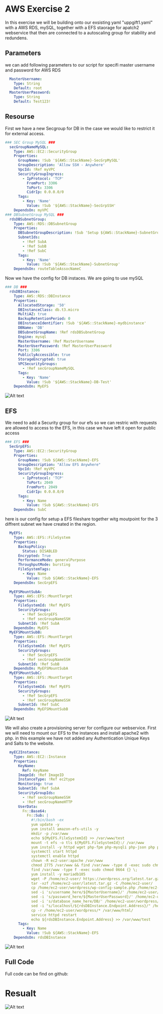 # AWS Exercise 2
In this exercise we will be building onto our exsisting yaml "uppgift1.yaml" with a AWS RDS, mySQL, together with a EFS staorage for apatch2 webservice that then are connected to a autoscaling group for stability and redundens.

## Parameters
we can add following parameters to our script for specifi master username and password for AWS RDS
```yaml
  MasterUsername:
    Type: String
    Default: root
  MasterUserPassword:
    Type: String
    Default: Test123!

```

## Resourse
First we have a new Secgroup for DB in the case we would like to restrict it for external access.
```yaml
### SEC Group MySQL ###
  secGroupNameMySQL:
    Type: AWS::EC2::SecurityGroup
    Properties:
      GroupName: !Sub '${AWS::StackName}-SecGrpMySQL'
      GroupDescription: 'Allow SSH - Anywhere'
      VpcId: !Ref myVPC
      SecurityGroupIngress:
        - IpProtocol: 'TCP'
          FromPort: 3306
          ToPort: 3306
          CidrIp: 0.0.0.0/0
      Tags:
        - Key: 'Name'
          Value: !Sub '${AWS::StackName}-SecGrpSSH'
    DependsOn: myVPC
### DBSubnetGroup MySQL ###
  rdsDBSubnetGroup:
    Type: AWS::RDS::DBSubnetGroup
    Properties:
      DBSubnetGroupDescription: !Sub 'Setup ${AWS::StackName}-SubnetGroup'
      SubnetIds:
        - !Ref SubA
        - !Ref SubB
        - !Ref SubC
      Tags:
        - Key: 'Name'
          Value: !Sub '${AWS::StackName}-SubnetGroup'
    DependsOn: routeTableAssocNameC
```
Now we have the config for DB instaces. 
We are going to use mySQL 
```yaml
### DB ###
  rdsDBInstance:
    Type: AWS::RDS::DBInstance
    Properties:
      AllocatedStorage: '50'
      DBInstanceClass: db.t3.micro
      MultiAZ: true
      BackupRetentionPeriod: 0
      DBInstanceIdentifier: !Sub '${AWS::StackName}-mydbinstance'
      DBName: 'DB'
      DBSubnetGroupName: !Ref rdsDBSubnetGroup
      Engine: mysql
      MasterUsername: !Ref MasterUsername
      MasterUserPassword: !Ref MasterUserPassword
      Port: 3306 
      PubliclyAccessible: true
      StorageEncrypted: true
      VPCSecurityGroups:
        - !Ref secGroupNameMySQL
      Tags:
        - Key: 'Name'
          Value: !Sub '${AWS::StackName}-DB-Test'
    DependsOn: MyEFS
```
![Alt text](image-2.png)

## EFS
We need to add a Security group for our efs so we can restric with requests are allowed to access to the EFS, in this case we have left it open for public access
```yaml
### EFS ###
  SecGrpEFS:
    Type: AWS::EC2::SecurityGroup
    Properties:
      GroupName: !Sub ${AWS::StackName}-EFS
      GroupDescription: "Allow EFS Anywhere"
      VpcId: !Ref myVPC
      SecurityGroupIngress:
        - IpProtocol: 'TCP'
          ToPort: 2049
          FromPort: 2049
          CidrIp: 0.0.0.0/0
      Tags:
        - Key: Name
          Value: !Sub ${AWS::StackName}-EFS
    DependsOn: SubC
```
here is our config for setup a EFS fileshare together witg moutpoint for the 3 diffrent subnet we have created in the region.
```yaml
  MyEFS:
    Type: AWS::EFS::FileSystem
    Properties:
      BackupPolicy: 
        Status: DISABLED
      Encrypted: True
      PerformanceMode: generalPurpose
      ThroughputMode: bursting
      FileSystemTags:
        - Key: Name
          Value: !Sub ${AWS::StackName}-EFS
    DependsOn: SecGrpEFS
  
  MyEFSMountSubA:
    Type: AWS::EFS::MountTarget
    Properties:
      FileSystemId: !Ref MyEFS
      SecurityGroups: 
        - !Ref SecGrpEFS
        - !Ref secGroupNameSSH
      SubnetId: !Ref SubA
    DependsOn: MyEFS
  MyEFSMountSubB:
    Type: AWS::EFS::MountTarget
    Properties:
      FileSystemId: !Ref MyEFS
      SecurityGroups: 
        - !Ref SecGrpEFS
        - !Ref secGroupNameSSH
      SubnetId: !Ref SubB
    DependsOn: MyEFSMountSubA
  MyEFSMountSubC:
    Type: AWS::EFS::MountTarget
    Properties:
      FileSystemId: !Ref MyEFS
      SecurityGroups: 
        - !Ref SecGrpEFS
        - !Ref secGroupNameSSH
      SubnetId: !Ref SubC
    DependsOn: MyEFSMountSubB
```
![Alt text](image.png)

We will also create a provisioning server for configure our webservice.
First we will need to mount our EFS to the instances and install apache2 with php.
in this example we have not added any Authentication Unique Keys and Salts to the website.
```yaml
  myEC2Instance:
    Type: AWS::EC2::Instance
    Properties:
      KeyName: 
        Ref: KeyName
      ImageId: !Ref ImageID
      InstanceType: !Ref ec2type
      Monitoring: true
      SubnetId: !Ref SubA
      SecurityGroupIds:
        - !Ref secGroupNameSSH
        - !Ref secGroupNameHTTP 
      UserData: 
        Fn::Base64: 
          Fn::Sub: |
            #!/bin/bash -ex
            yum update -y
            yum install amazon-efs-utils -y
            mkdir -p /var/www
            echo ${MyEFS.FileSystemId} >> /var/www/test
            mount -t efs -o tls ${MyEFS.FileSystemId}:/ /var/www
            yum install -y httpd wget php-fpm php-mysqli php-json php php-devel
            systemctl start httpd
            systemctl enable httpd
            chown -R ec2-user:apache /var/www
            chmod 2775 /var/www && find /var/www -type d -exec sudo chmod 2775 {} \;
            find /var/www -type f -exec sudo chmod 0664 {} \;
            yum install -y mariadb105
            wget -P /home/ec2-user/ https://wordpress.org/latest.tar.gz
            tar -xzf /home/ec2-user/latest.tar.gz -C /home/ec2-user/
            cp /home/ec2-user/wordpress/wp-config-sample.php /home/ec2-user/wordpress/wp-config.php
            sed -i 's/username_here/${MasterUsername}/' /home/ec2-user/wordpress/wp-config.php
            sed -i 's/password_here/${MasterUserPassword}/' /home/ec2-user/wordpress/wp-config.php
            sed -i 's/database_name_here/DB/' /home/ec2-user/wordpress/wp-config.php
            sed -i "s/localhost/${rdsDBInstance.Endpoint.Address}/" /home/ec2-user/wordpress/wp-config.php
            cp -r /home/ec2-user/wordpress/* /var/www/html/
            service httpd restart
            echo ${rdsDBInstance.Endpoint.Address} >> /var/www/test
      Tags:
        - Key: Name
          Value: !Sub ${AWS::StackName}-EFS
    DependsOn: rdsDBInstance
```
![Alt text](image-1.png)

## Full Code
Full code can be find on github: 
# Resualt
![Alt text](image-3.png)